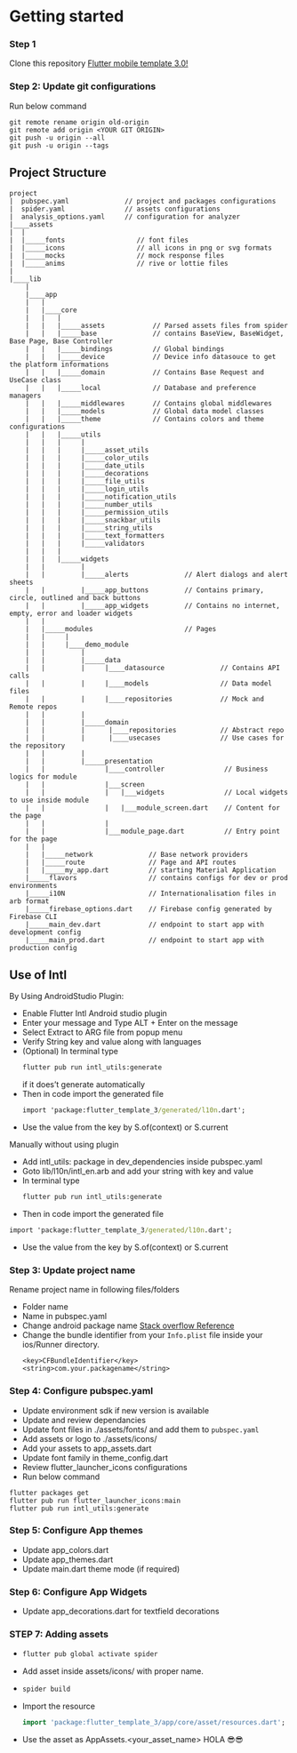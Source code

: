# Getting started

### Step 1
Clone this repository
[Flutter mobile template 3.0!](https://gitlab.com/boiler-plates2/flutter-mobile-template-3.0.git)

### Step 2: Update git configurations
Run below command
```
git remote rename origin old-origin
git remote add origin <YOUR GIT ORIGIN>
git push -u origin --all
git push -u origin --tags
```

## Project Structure
```  
project  
|  pubspec.yaml              // project and packages configurations  
|  spider.yaml               // assets configurations  
|  analysis_options.yaml     // configuration for analyzer  
|____assets  
|  |  
|  |_____fonts                  // font files  
|  |_____icons                  // all icons in png or svg formats  
|  |_____mocks                  // mock response files  
|  |_____anims                  // rive or lottie files  
|  
|____lib  
    |  
    |____app  
    |   |  
    |   |____core  
    |   |   |  
    |   |   |_____assets            // Parsed assets files from spider  
    |   |   |_____base              // contains BaseView, BaseWidget, Base Page, Base Controller  
    |   |   |_____bindings          // Global bindings  
    |   |   |_____device            // Device info datasouce to get the platform informations  
    |   |   |_____domain            // Contains Base Request and UseCase class  
    |   |   |_____local             // Database and preference managers  
    |   |   |_____middlewares       // Contains global middlewares  
    |   |   |_____models            // Global data model classes  
    |   |   |_____theme             // Contains colors and theme configurations  
    |   |   |_____utils               
    |   |   |     |  
    |   |   |     |_____asset_utils  
    |   |   |     |_____color_utils  
    |   |   |     |_____date_utils  
    |   |   |     |_____decorations  
    |   |   |     |_____file_utils  
    |   |   |     |_____login_utils  
    |   |   |     |_____notification_utils  
    |   |   |     |_____number_utils  
    |   |   |     |_____permission_utils  
    |   |   |     |_____snackbar_utils  
    |   |   |     |_____string_utils  
    |   |   |     |_____text_formatters  
    |   |   |     |_____validators  
    |   |   |  
    |   |   |_____widgets  
    |   |         |  
    |   |         |_____alerts              // Alert dialogs and alert sheets   
    |   |         |_____app_buttons         // Contains primary, circle, outlined and back buttons  
    |   |         |_____app_widgets         // Contains no internet, empty, error and loader widgets  
    |   |     
    |   |_____modules                       // Pages  
    |   |     |  
    |   |     |____demo_module  
    |   |         |  
    |   |         |_____data  
    |   |         |     |____datasource              // Contains API calls   
    |   |         |     |____models                  // Data model files  
    |   |         |     |____repositories            // Mock and Remote repos  
    |   |         |       
    |   |         |_____domain  
    |   |         |      |____repositories           // Abstract repo  
    |   |         |      |____usecases               // Use cases for the repository  
    |   |         |         
    |   |         |_____presentation  
    |   |               |____controller               // Business logics for module  
    |   |               |___screen              
    |   |               |   |___widgets               // Local widgets to use inside module   
    |   |               |   |___module_screen.dart    // Content for the page              
    |   |               |                 
    |   |               |___module_page.dart          // Entry point for the page  
    |   |  
    |   |_____network              // Base network providers  
    |   |_____route                // Page and API routes  
    |   |_____my_app.dart          // starting Material Application  
    |_____flavors                  // contains configs for dev or prod environments  
    |_____i10N                     // Internationalisation files in arb format  
    |_____firebase_options.dart    // Firebase config generated by Firebase CLI  
    |_____main_dev.dart            // endpoint to start app with development config  
    |_____main_prod.dart           // endpoint to start app with production config  
```

## Use of Intl
By Using AndroidStudio Plugin:
- Enable Flutter Intl Android studio plugin 
- Enter your message and Type ALT + Enter on the message
- Select Extract to ARG file from popup menu
- Verify String key and value along with languages
- (Optional) In terminal type 
  ```cmd
  flutter pub run intl_utils:generate
  ```
  if it does’t generate automatically
- Then in code import the generated file
  ```cmd
  import 'package:flutter_template_3/generated/l10n.dart';
  ```
- Use the value from the key by S.of(context) or S.current

Manually without using plugin
- Add intl_utils: package in dev_dependencies inside pubspec.yaml
- Goto lib/l10n/intl_en.arb and add your string with key and value
- In terminal type
  ```cmd
  flutter pub run intl_utils:generate
  ```
- Then in code import the generated file
```cmd
import 'package:flutter_template_3/generated/l10n.dart';
```
- Use the value from the key by S.of(context) or S.current

### Step 3: Update project name
Rename project name in following files/folders
- Folder name
- Name in pubspec.yaml
- Change android package name [Stack overflow Reference](https://stackoverflow.com/a/29092698/12142044)
- Change the bundle identifier from your `Info.plist` file inside your ios/Runner directory.
   ```plist
   <key>CFBundleIdentifier</key>
   <string>com.your.packagename</string>
   ```
### Step 4: Configure pubspec.yaml
- Update environment sdk if new version is available
- Update and review dependancies
- Update font files in ./assets/fonts/ and add them to `pubspec.yaml`
- Add assets or logo to ./assets/icons/
- Add your assets to app_assets.dart
- Update font family in theme_config.dart
- Review flutter_launcher_icons configurations
- Run below command
```
flutter packages get
flutter pub run flutter_launcher_icons:main
flutter pub run intl_utils:generate
```
### Step 5: Configure App themes
- Update app_colors.dart
- Update app_themes.dart
- Update main.dart theme mode (if required)

### Step 6: Configure App Widgets
- Update app_decorations.dart for textfield decorations

### STEP 7: Adding assets
- ```cmd
  flutter pub global activate spider
  ```
- Add asset inside assets/icons/ with proper name.
- ```cmd
  spider build
  ```
- Import the resource
  ```dart
  import 'package:flutter_template_3/app/core/asset/resources.dart';
  ```
- Use the asset as AppAssets.<your_asset_name>
HOLA 😎😎


